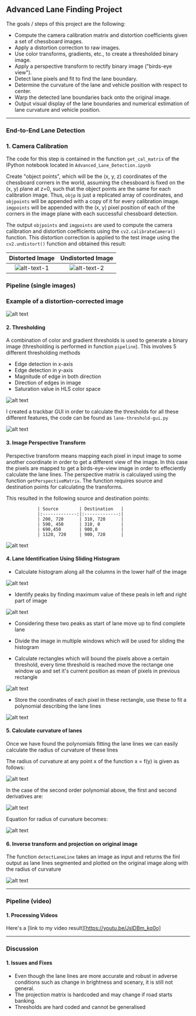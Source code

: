
## Advanced Lane Finding Project

The goals / steps of this project are the following:

* Compute the camera calibration matrix and distortion coefficients given a set of chessboard images.
* Apply a distortion correction to raw images.
* Use color transforms, gradients, etc., to create a thresholded binary image.
* Apply a perspective transform to rectify binary image ("birds-eye view").
* Detect lane pixels and fit to find the lane boundary.
* Determine the curvature of the lane and vehicle position with respect to center.
* Warp the detected lane boundaries back onto the original image.
* Output visual display of the lane boundaries and numerical estimation of lane curvature and vehicle position.

[//]: # (Image References)
[image1]: ./camera_cal/calibration2.jpg "Distorted"
[image4]: ./examples/warped_straight_lines.jpg "Warp Example"
[image7]: ./examples/window_hist.png "Histogram"
[image8]: ./examples/find_peaks.png "Histogram peaks"
[image9]: ./examples/slide_histogram.png "Slide Histogram"
[image10]: ./examples/differential-eqn.png "differential equation"
[image11]: ./examples/formula.png "Simplified Formula"
[image2]: ./examples/Trackbar-GUI.png "Trackbar GUI"

[image12]: ./examples/second-derivative.png "Second order derivative"
[video1]: ./project_video.mp4 "Video"
[outimage0]: ./output_images/Corrected-image.png "Distortion Corrected image"
[outimage1]: ./output_images/lane-detected-radius.png "Calculate Radius"
[outimage2]: ./output_images/lane-detected.png "Lane Lines detected"
[outimage3]: ./output_images/line-fitted.png "Polynomial fitting using histogram sliding"
[outimage4]: ./output_images/warped-image.png "Bird-eye-view"
[outimage5]: ./output_images/stacked-threshold-gif.gif "Stacked threshold GIF"
[outimage6]: ./output_images/distortion-corrected.png "Corrected Image"
[outimage7]: ./output_images/line-fitted.png "polynomial fit lines"
[outvideo0]: ./output_images/project_video-out.mp4 "Final video output"
---

### End-to-End Lane Detection

### 1. Camera Calibration

The code for this step is contained in the function `get_cal_matrix` of the IPython notebook located in `Advanced_Lane_Detection.ipynb`  

Create "object points", which will be the (x, y, z) coordinates of the chessboard corners in the world, assuming the chessboard is fixed on the (x, y) plane at z=0, such that the object points are the same for each calibration image.  Thus, `objp` is just a replicated array of coordinates, and `objpoints` will be appended with a copy of it for every calibration image. `imgpoints` will be appended with the (x, y) pixel position of each of the corners in the image plane with each successful chessboard detection.  

The output `objpoints` and `imgpoints` are used to compute the camera calibration and distortion coefficients using the `cv2.calibrateCamera()` function. This distortion correction is applied to the test image using the `cv2.undistort()` function and obtained this result:

Distorted Image         |  Undistorted Image
:-------------------------:|:-------------------------:
![alt-text-1][image1] |  ![alt-text-2][outimage0]

### Pipeline (single images)

### Example of a distortion-corrected image

![alt text][outimage6]

#### 2. Thresholding

A combination of color and gradient thresholds is used to generate a binary image (thresholding is performed in function `pipeline`).  This involves 5 different thresholding methods

* Edge detection in x-axis
* Edge detection in y-axis
* Magnitude of edge in both direction
* Direction of edges in image
* Saturation value in HLS color space

![alt text][outimage5]

I created a trackbar GUI in order to calculate the thresholds for all these different features, the code can be found as `lane-threshold-gui.py`

![alt text][image2]

#### 3. Image Perspective Transform

Perspective transform means mapping each pixel in input image to some another coordinate in order to get a different view of the image. In this case the pixels are mapped to get a birds-eye-view image in order to effeciently calculate the lane lines. The perspective matrix is calculayed using the function `getPerspectiveMatrix`. The function requires source and destination points for calculating the transforms.

This resulted in the following source and destination points:

                | Source        | Destination   |
                |:-------------:|:-------------:|
                | 200, 720      | 310, 720      |
                | 590, 450      | 310, 0        |
                | 690,450       | 900,0         |
                | 1120, 720     | 900, 720      |

![alt text][image4]

#### 4. Lane Identification Using Sliding Histogram

* Calculate histogram along all the columns in the lower half of the image

![alt text][image7]

* Identify peaks by finding maximum value of these peals in left and right part of image

![alt text][image8]

* Considering these two peaks as start of lane move up to find complete lane

* Divide the image in multiple windows which will be used for sliding the histogram

* Calculate rectangles which will bound the pixels above a certain threshold, every time threshold is reached move the rectange one window up and set it's current position as mean of pixels in previous rectangle

![alt text][image9]

* Store the coordinates of each pixel in these rectangle, use these to fit a polynomial describing the lane lines

![alt text][outimage7]

#### 5. Calculate curvature of lanes

Once we have found the polynomials fitting the lane lines we can easily calculate the radius of curvature of these lines

The radius of curvature at any point x of the function x = f(y) is given as follows:

![alt text][image10]

In the case of the second order polynomial above, the first and second derivatives are:

![alt text][image12]

Equation for radius of curvature becomes:

![alt text][image11]

#### 6. Inverse transform and projection on original image

The function `detectLaneLine` takes an image as input and returns the finl output as lane lines segmented and plotted on the original image along with the radius of curvature

![alt text][outimage1]

---

### Pipeline (video)

#### 1. Processing Videos

Here's a [link to my video result][https://youtu.be/JsIDBm_kq0o]

---

### Discussion

#### 1. Issues and Fixes

* Even though the lane lines are more accurate and robust in adverse conditions such as change in brightness and scenary, it is still not general.
* The projection matrix is hardcoded and may change if road starts banking.
* Thresholds are hard coded and cannot be generalised  
